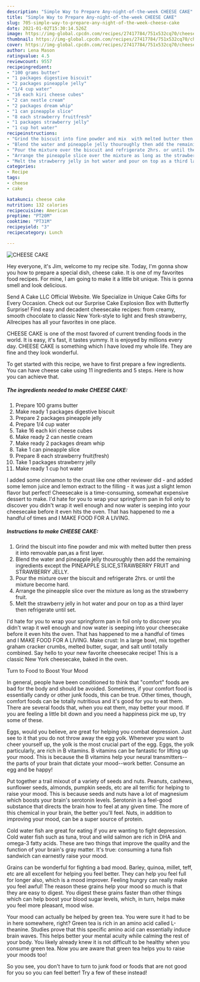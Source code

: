 ```yaml
---
description: "Simple Way to Prepare Any-night-of-the-week CHEESE CAKE"
title: "Simple Way to Prepare Any-night-of-the-week CHEESE CAKE"
slug: 705-simple-way-to-prepare-any-night-of-the-week-cheese-cake
date: 2021-01-02T15:30:14.526Z
image: https://img-global.cpcdn.com/recipes/27417784/751x532cq70/cheese-cake-recipe-main-photo.jpg
thumbnail: https://img-global.cpcdn.com/recipes/27417784/751x532cq70/cheese-cake-recipe-main-photo.jpg
cover: https://img-global.cpcdn.com/recipes/27417784/751x532cq70/cheese-cake-recipe-main-photo.jpg
author: Lena Mason
ratingvalue: 4.5
reviewcount: 9557
recipeingredient:
- "100 grams butter"
- "1 packages digestive biscuit"
- "2 packages pineapple jelly"
- "1/4 cup water"
- "16 each kiri cheese cubes"
- "2 can nestle cream"
- "2 packages dream whip"
- "1 can pineapple slice"
- "8 each strawberry fruitfresh"
- "1 packages strawberry jelly"
- "1 cup hot water"
recipeinstructions:
- "Grind the biscuit into fine powder and mix  with melted butter then press it into removable pan,as a first layer."
- "Blend the water and pineapple jelly thouroughly then add the remaining ingredients except the PINEAPPLE SLICE,STRAWBERRY FRUIT and STRAWBERRY JELLY."
- "Pour the mixture over the biscuit and refrigerate 2hrs. or until the mixture become hard."
- "Arrange the pineapple slice over the mixture as long as the strawberry fruit."
- "Melt the strawberry jelly in hot water and pour on top as a third layer then refrigerate until set."
categories:
- Recipe
tags:
- cheese
- cake

katakunci: cheese cake 
nutrition: 132 calories
recipecuisine: American
preptime: "PT20M"
cooktime: "PT31M"
recipeyield: "3"
recipecategory: Lunch

---
```



![CHEESE CAKE](https://img-global.cpcdn.com/recipes/27417784/751x532cq70/cheese-cake-recipe-main-photo.jpg)

Hey everyone, it's Jim, welcome to my recipe site. Today, I'm gonna show you how to prepare a special dish, cheese cake. It is one of my favorites food recipes. For mine, I am going to make it a little bit unique. This is gonna smell and look delicious.

Send A Cake LLC Official Website. We Specialize in Unique Cake Gifts for Every Occasion. Check out our Surprise Cake Explosion Box with Butterfly Surprise! Find easy and decadent cheesecake recipes: from creamy, smooth chocolate to classic New York-style to light and fresh strawberry, Allrecipes has all your favorites in one place.

CHEESE CAKE is one of the most favored of current trending foods in the world. It is easy, it's fast, it tastes yummy. It is enjoyed by millions every day. CHEESE CAKE is something which I have loved my whole life. They are fine and they look wonderful.


To get started with this recipe, we have to first prepare a few ingredients. You can have cheese cake using 11 ingredients and 5 steps. Here is how you can achieve that.

<!--inarticleads1-->

##### The ingredients needed to make CHEESE CAKE:

1. Prepare 100 grams butter
1. Make ready 1 packages digestive biscuit
1. Prepare 2 packages pineapple jelly
1. Prepare 1/4 cup water
1. Take 16 each kiri cheese cubes
1. Make ready 2 can nestle cream
1. Make ready 2 packages dream whip
1. Take 1 can pineapple slice
1. Prepare 8 each strawberry fruit(fresh)
1. Take 1 packages strawberry jelly
1. Make ready 1 cup hot water


I added some cinnamon to the crust like one other reviewer did - and added some lemon juice and lemon extract to the filling - it was just a slight lemon flavor but perfect! Cheesecake is a time-consuming, somewhat expensive dessert to make. I&#39;d hate for you to wrap your springform pan in foil only to discover you didn&#39;t wrap it well enough and now water is seeping into your cheesecake before it even hits the oven. That has happened to me a handful of times and I MAKE FOOD FOR A LIVING. 

<!--inarticleads2-->

##### Instructions to make CHEESE CAKE:

1. Grind the biscuit into fine powder and mix  with melted butter then press it into removable pan,as a first layer.
1. Blend the water and pineapple jelly thouroughly then add the remaining ingredients except the PINEAPPLE SLICE,STRAWBERRY FRUIT and STRAWBERRY JELLY.
1. Pour the mixture over the biscuit and refrigerate 2hrs. or until the mixture become hard.
1. Arrange the pineapple slice over the mixture as long as the strawberry fruit.
1. Melt the strawberry jelly in hot water and pour on top as a third layer then refrigerate until set.


I&#39;d hate for you to wrap your springform pan in foil only to discover you didn&#39;t wrap it well enough and now water is seeping into your cheesecake before it even hits the oven. That has happened to me a handful of times and I MAKE FOOD FOR A LIVING. Make crust: In a large bowl, mix together graham cracker crumbs, melted butter, sugar, and salt until totally combined. Say hello to your new favorite cheesecake recipe! This is a classic New York cheesecake, baked in the oven. 

Turn to Food to Boost Your Mood


In general, people have been conditioned to think that "comfort" foods are bad for the body and should be avoided. Sometimes, if your comfort food is essentially candy or other junk foods, this can be true. Other times, though, comfort foods can be totally nutritious and it's good for you to eat them. There are several foods that, when you eat them, may better your mood. If you are feeling a little bit down and you need a happiness pick me up, try some of these.

Eggs, would you believe, are great for helping you combat depression. Just see to it that you do not throw away the egg yolk. Whenever you want to cheer yourself up, the yolk is the most crucial part of the egg. Eggs, the yolk particularly, are rich in B vitamins. B vitamins can be fantastic for lifting up your mood. This is because the B vitamins help your neural transmitters--the parts of your brain that dictate your mood--work better. Consume an egg and be happy!

Put together a trail mixout of a variety of seeds and nuts. Peanuts, cashews, sunflower seeds, almonds, pumpkin seeds, etc are all terrific for helping to raise your mood. This is because seeds and nuts have a lot of magnesium which boosts your brain's serotonin levels. Serotonin is a feel-good substance that directs the brain how to feel at any given time. The more of this chemical in your brain, the better you'll feel. Nuts, in addition to improving your mood, can be a super source of protein.

Cold water fish are great for eating if you are wanting to fight depression. Cold water fish such as tuna, trout and wild salmon are rich in DHA and omega-3 fatty acids. These are two things that improve the quality and the function of your brain's gray matter. It's true: consuming a tuna fish sandwich can earnestly raise your mood. 

Grains can be wonderful for fighting a bad mood. Barley, quinoa, millet, teff, etc are all excellent for helping you feel better. They can help you feel full for longer also, which is a mood improver. Feeling hungry can really make you feel awful! The reason these grains help your mood so much is that they are easy to digest. You digest these grains faster than other things which can help boost your blood sugar levels, which, in turn, helps make you feel more pleasant, mood wise.

Your mood can actually be helped by green tea. You were sure it had to be in here somewhere, right? Green tea is rich in an amino acid called L-theanine. Studies prove that this specific amino acid can essentially induce brain waves. This helps better your mental acuity while calming the rest of your body. You likely already knew it is not difficult to be healthy when you consume green tea. Now you are aware that green tea helps you to raise your moods too!

So you see, you don't have to turn to junk food or foods that are not good for you so you can feel better! Try a few of these instead!

